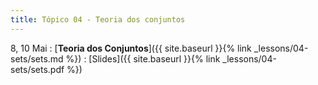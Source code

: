 ```yaml
---
title: Tópico 04 - Teoria dos conjuntos
---
```


8, 10 Mai
: [**Teoria dos Conjuntos**]({{ site.baseurl }}{% link _lessons/04-sets/sets.md %})
  : [Slides]({{ site.baseurl }}{% link _lessons/04-sets/sets.pdf %})
